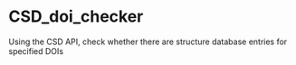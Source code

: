 # CSD_doi_checker
Using the CSD API, check whether there are structure database entries for specified DOIs
